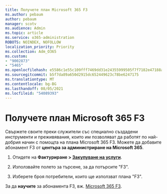 ```yaml
---
title: Получете план Microsoft 365 F3
ms.author: pebaum
author: pebaum
manager: scotv
ms.audience: Admin
ms.topic: article
ms.service: o365-administration
ROBOTS: NOINDEX, NOFOLLOW
localization_priority: Priority
ms.collection: Adm_O365
ms.custom:
- "9002873"
- "5465"
ms.openlocfilehash: e5586c1e55c109fff7469dd31e24355999505f7f7182e47188af10db1b8bd772
ms.sourcegitcommit: b5f7da89a650d2915dc652449623c78be6247175
ms.translationtype: MT
ms.contentlocale: bg-BG
ms.lasthandoff: 08/05/2021
ms.locfileid: "54089393"
---
```

# <a name="get-the-microsoft-365-f3-plan"></a>Получете план Microsoft 365 F3

Свържете своите преки служители със специално създадени инструменти и преживявания, които им позволяват да работят по най-добрия начин с помощта на плана Microsoft 365 F3. Можете да добавите абонамент F3 от **центъра за администриране на Microsoft 365**.

1. Отидете на **Фактуриране > [Закупуване на услуги](https://go.microsoft.com/fwlink/p/?linkid=868433)**.

2. Използвайте полето за търсене, за да потърсите "F3".

3. Изберете броя потребители, които ще използват плана "F3".

За да **научите** за абонамента F3, вж. [Microsoft 365 F3](https://www.microsoft.com/microsoft-365/microsoft-365-enterprise-f3?activetab=pivot%3aoverviewtab).
